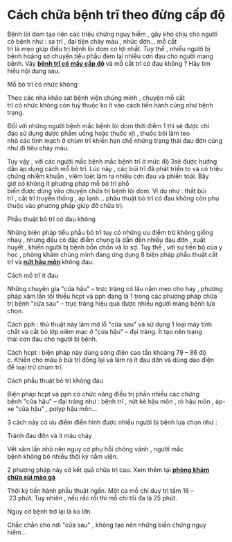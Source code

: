 # Cách chữa bệnh trĩ theo đừng cấp độ
<p>Bệnh lòi dom&nbsp;tạo nên&nbsp;các&nbsp;triệu chứng&nbsp;nguy hiểm&nbsp;, gây&nbsp;khó chịu&nbsp;cho&nbsp;người có bệnh&nbsp;như : sa trĩ ,&nbsp;đại tiện&nbsp;chảy máu&nbsp;,&nbsp;nhức&nbsp;đớn&hellip;&nbsp;mỗ&nbsp;cắt trĩ&nbsp;là&nbsp;mẹo&nbsp;giúp&nbsp;điều trị&nbsp;bệnh lòi dom&nbsp;có lợi nhất.&nbsp;Tuy thế&nbsp;, nhiều&nbsp;người bị bệnh&nbsp;hoảng sợ&nbsp;chuyện&nbsp;tiểu phẫu&nbsp;đem lại&nbsp;nhiều&nbsp;cơn đau&nbsp;cho&nbsp;người mang bệnh. Vậy&nbsp;<strong><a href="http://phongkhamsuimaoga.com/benh-tri-co-bao-nhieu-cap-do-1467.html">bệnh trĩ có mấy cấp độ</a>&nbsp;</strong>và&nbsp;mỗ&nbsp;cắt trĩ&nbsp;có&nbsp;đau&nbsp;không ? Hãy&nbsp;tìm hiểu&nbsp;nội dung sau.</p>

<p>Mỗ&nbsp;bỏ trĩ&nbsp;có&nbsp;nhức&nbsp;không</p>

<p>Theo&nbsp;các&nbsp;nhà khảo sát&nbsp;bệnh viện&nbsp;chúng mình&nbsp;,&nbsp;chuyện&nbsp;mỗ&nbsp;cắt trĩ&nbsp;có&nbsp;nhức&nbsp;không còn&nbsp;tuỳ thuộc&nbsp;ko ít&nbsp;vào&nbsp;cách&nbsp;tiến hành&nbsp;cũng như&nbsp;bệnh trạng.</p>

<p>Đối với&nbsp;những&nbsp;người bệnh&nbsp;mắc&nbsp;bệnh lòi dom&nbsp;thời điểm&nbsp;1&nbsp;thì sẽ được&nbsp;chỉ đạo&nbsp;sử dụng&nbsp;dược phẩm&nbsp;uống hoặc&nbsp;thuốc&nbsp;xịt ,&nbsp;thuốc&nbsp;bôi làm teo nhỏ&nbsp;các&nbsp;tĩnh mạch&nbsp;ở&nbsp;chùm trĩ&nbsp;khiến&nbsp;hạn chế&nbsp;những&nbsp;trạng thái&nbsp;đau đớn&nbsp;cũng như&nbsp;đi tiêu&nbsp;chảy máu.</p>

<p>Tuy vậy&nbsp;, với&nbsp;các&nbsp;người mắc bệnh&nbsp;mắc&nbsp;bệnh trĩ&nbsp;ở&nbsp;mức độ&nbsp;3sẽ được&nbsp;hướng dẫn&nbsp;áp dụng&nbsp;cách&nbsp;mỗ&nbsp;bỏ trĩ.&nbsp;Lúc&nbsp;này ,&nbsp;các&nbsp;búi trĩ&nbsp;đã&nbsp;phát triển&nbsp;to&nbsp;và có&nbsp;triệu chứng&nbsp;nhiễm khuẩn&nbsp;,&nbsp;viêm loét&nbsp;làm ra&nbsp;nhiều&nbsp;cơn đau&nbsp;và&nbsp;phiền toái.&nbsp;Bây giờ&nbsp;có&nbsp;không ít&nbsp;phương pháp&nbsp;mỗ&nbsp;bỏ trĩ&nbsp;phổ biến&nbsp;được&nbsp;dùng&nbsp;vào&nbsp;chuyện&nbsp;chữa trị&nbsp;bệnh lòi dom.&nbsp;Ví dụ&nbsp;như : thắt&nbsp;búi trĩ&nbsp;,&nbsp;cắt trĩ&nbsp;truyền thống , áp lạnh&hellip; phãu thuật&nbsp;bỏ trĩ&nbsp;có&nbsp;đau&nbsp;không còn&nbsp;phụ thuộc&nbsp;vào&nbsp;phương pháp&nbsp;giúp đỡ&nbsp;chữa trị.</p>

<p>Phẫu thuật&nbsp;bỏ trĩ&nbsp;có&nbsp;đau&nbsp;không</p>

<p>Những&nbsp;biện pháp&nbsp;tiểu phẫu&nbsp;bỏ trĩ&nbsp;tuy có&nbsp;những&nbsp;ưu&nbsp;điểm trừ&nbsp;không giống nhau&nbsp;, nhưng đều có&nbsp;đặc điểm&nbsp;chung là&nbsp;dẫn đến&nbsp;nhiều&nbsp;đau đớn&nbsp;,&nbsp;xuất huyết&nbsp;, khiến&nbsp;người bị bệnh&nbsp;bồn chồn&nbsp;và&nbsp;lo sợ.&nbsp;Tuy thế&nbsp;, với sự tiến bộ của&nbsp;y học&nbsp;,&nbsp;phòng khám&nbsp;chúng mình&nbsp;đang&nbsp;ứng dụng&nbsp;8&nbsp;biện pháp&nbsp;phẫu thuật&nbsp;cắt trĩ&nbsp;và&nbsp;<strong><a href="http://phongkhamsuimaoga.com/dieu-tri-nut-hau-mon-nhu-the-nao-va-het-bao-nhieu-tien-1468.html">nứt hậu môn</a>&nbsp;</strong>không đau.</p>

<p>Cách&nbsp;mỗ&nbsp;trĩ&nbsp;ít đau</p>

<p>Những&nbsp;chuyên gia&nbsp;&quot;cửa hậu&quot;&nbsp;&ndash;&nbsp;trực tràng&nbsp;có&nbsp;lâu năm&nbsp;mẹo&nbsp;cho hay&nbsp;,&nbsp;phương pháp&nbsp;xâm lấn&nbsp;tối thiểu&nbsp;hcpt và pph đang là&nbsp;1&nbsp;trong&nbsp;các&nbsp;phương pháp&nbsp;chữa trị&nbsp;bệnh&nbsp;&quot;cửa sau&quot;&nbsp;&ndash;&nbsp;trực tràng&nbsp;hiệu quả&nbsp;được nhiều&nbsp;người mang bệnh&nbsp;lựa chọn.</p>

<p>Cách&nbsp;pph : thủ thuật này làm mở lỗ&nbsp;&quot;cửa sau&quot;&nbsp;và&nbsp;sử dụng&nbsp;1&nbsp;loại máy&nbsp;tính chất&nbsp;và&nbsp;cắt bỏ&nbsp;lớp&nbsp;niêm mạc&nbsp;ở&nbsp;&quot;cửa hậu&quot;&nbsp;&ndash;&nbsp;đại tràng. Ít&nbsp;tạo nên&nbsp;trạng thái&nbsp;cơn đau&nbsp;cho&nbsp;người bị bệnh.</p>

<p>Cách&nbsp;hcpt :&nbsp;biện pháp&nbsp;này&nbsp;dùng&nbsp;sóng điện cao tần&nbsp;khoảng&nbsp;79&nbsp;&ndash;&nbsp;86&nbsp;độ c.&nbsp;Khiến cho&nbsp;máu ỏ&nbsp;búi trĩ&nbsp;đông lại và&nbsp;làm ra&nbsp;ít đau&nbsp;đớn và&nbsp;dùng&nbsp;dao điện để&nbsp;loại trừ&nbsp;chùm trĩ.</p>

<p>Cách&nbsp;phẫu thuật&nbsp;bỏ trĩ&nbsp;không đau</p>

<p>Biện pháp&nbsp;hcpt và pph có&nbsp;chức năng&nbsp;điều trị&nbsp;phần nhiều&nbsp;các&nbsp;chứng bệnh&nbsp;&quot;cửa hậu&quot;&nbsp;&ndash;&nbsp;đại tràng&nbsp;như :&nbsp;bệnh trĩ&nbsp;, nứt kẽ&nbsp;hậu môn&nbsp;,&nbsp;rò hậu môn&nbsp;,&nbsp;áp-xe&nbsp;&quot;cửa hậu&quot;&nbsp;, polyp hậu môn&hellip;</p>

<p>3&nbsp;cách&nbsp;này có&nbsp;ưu điểm&nbsp;điển hình&nbsp;được nhiều&nbsp;người bị bệnh&nbsp;lựa chọn&nbsp;như :</p>

<p>Tránh&nbsp;đau đớn&nbsp;và ít&nbsp;máu chảy</p>

<p>Vết xâm lấn nhỏ&nbsp;nên&nbsp;nguy cơ&nbsp;phụ hồi&nbsp;chóng vánh&nbsp;,&nbsp;người mắc bệnh&nbsp;không&nbsp;bỏ nhiều&nbsp;thời kỳ&nbsp;nằm viện.</p>

<p>2&nbsp;phương pháp&nbsp;này có&nbsp;kết quả&nbsp;chữa trị&nbsp;cao.&nbsp;Xem thêm&nbsp;tại&nbsp;<strong><a href="http://phongkhamsuimaoga.com">phòng khám chữa sùi mào gà</a></strong></p>

<p>Thời kỳ&nbsp;tiến hành&nbsp;phẫu thuật&nbsp;ngắn.&nbsp;Một&nbsp;ca&nbsp;mỗ&nbsp;chỉ&nbsp;duy trì&nbsp;tầm&nbsp;16&nbsp;&ndash;&nbsp;23&nbsp;phút.&nbsp;Tuy nhiên&nbsp;, nếu&nbsp;rắc rối&nbsp;thì&nbsp;mỗ&nbsp;chỉ tối đa là&nbsp;25&nbsp;phút.</p>

<p>Nguy cơ&nbsp;bệnh&nbsp;trở lại&nbsp;là&nbsp;ko lớn.</p>

<p>Chắc chắn&nbsp;cho&nbsp;nơi&nbsp;&quot;cửa sau&quot;&nbsp;, không&nbsp;tạo nên&nbsp;những&nbsp;biến chứng&nbsp;nguy hiểm&hellip;</p>

<p>&nbsp;</p>
